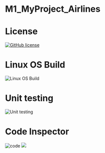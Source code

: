 # M1_MyProject_Airlines

# License 

[![GitHub license](https://img.shields.io/github/license/khalilshaik/M1_MyProject_Airlines)](https://github.com/khalilshaik/M1_MyProject_Airlines/blob/main/LICENSE)

# Linux OS Build 

![Linux OS Build](https://img.shields.io/badge/Linux%20OS%20-Passing-green)

# Unit testing

![Unit testing](https://img.shields.io/badge/Unit%20testing-Passing-brightgreen)

# Code Inspector 

![code](https://img.shields.io/badge/Code%20Inspector-A-brightgreen)
![](https://img.shields.io/badge/Code%20Quality%20Score-100-brightgreen)
